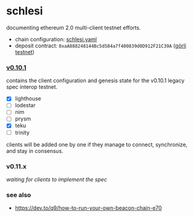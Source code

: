 # schlesi
documenting ethereum 2.0 multi-client testnet efforts.

- chain configuration: [schlesi.yaml](./schlesi.yaml)
- deposit contract: `0xaA888248144Bc5d584a7f400839d0D912F21C39A` ([görli testnet](https://github.com/goerli/testnet))

### [v0.10.1](./v0-10-1/)

contains the client configuration and genesis state for the v0.10.1 legacy spec interop testnet.

- [x] lighthouse
- [ ] lodestar
- [ ] nim
- [ ] prysm
- [x] teku
- [ ] trinity

clients will be added one by one if they manage to connect, synchronize, and stay in consensus.

### v0.11.x

_waiting for clients to implement the spec_

### see also

- https://dev.to/q9/how-to-run-your-own-beacon-chain-e70
